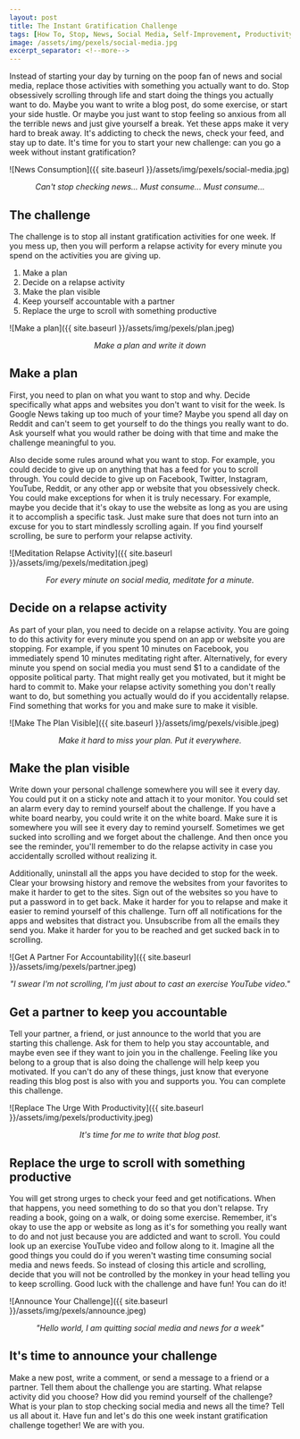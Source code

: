 ```yaml
---
layout: post
title: The Instant Gratification Challenge
tags: [How To, Stop, News, Social Media, Self-Improvement, Productivity]
image: /assets/img/pexels/social-media.jpg
excerpt_separator: <!--more-->
---
```


Instead of starting your day by turning on the poop fan of news and social media, replace those activities with something you actually want to do. Stop obsessively scrolling through life and start doing the things you actually want to do. Maybe you want to write a blog post, do some exercise, or start your side hustle. Or maybe you just want to stop feeling so anxious from all the terrible news and just give yourself a break. Yet these apps make it very hard to break away. It's addicting to check the news, check your feed, and stay up to date. It's time for you to start your new challenge: can you go a week without instant gratification?

<!--more-->
![News Consumption]({{ site.baseurl }}/assets/img/pexels/social-media.jpg)
<p align="center"><i>Can't stop checking news... Must consume... Must consume...</i></p>

## The challenge

The challenge is to stop all instant gratification activities for one week. If you mess up, then you will perform a relapse activity for every minute you spend on the activities you are giving up.

1. Make a plan
2. Decide on a relapse activity
3. Make the plan visible
4. Keep yourself accountable with a partner
5. Replace the urge to scroll with something productive

![Make a plan]({{ site.baseurl }}/assets/img/pexels/plan.jpeg)
<p align="center"><i>Make a plan and write it down</i></p>

## Make a plan

First, you need to plan on what you want to stop and why. Decide specifically what apps and websites you don't want to visit for the week. Is Google News taking up too much of your time? Maybe you spend all day on Reddit and can't seem to get yourself to do the things you really want to do. Ask yourself what you would rather be doing with that time and make the challenge meaningful to you.

Also decide some rules around what you want to stop. For example, you could decide to give up on anything that has a feed for you to scroll through. You could decide to give up on Facebook, Twitter, Instagram, YouTube, Reddit, or any other app or website that you obsessively check. You could make exceptions for when it is truly necessary. For example, maybe you decide that it's okay to use the website as long as you are using it to accomplish a specific task. Just make sure that does not turn into an excuse for you to start mindlessly scrolling again. If you find yourself scrolling, be sure to perform your relapse activity.

![Meditation Relapse Activity]({{ site.baseurl }}/assets/img/pexels/meditation.jpeg)
<p align="center"><i>For every minute on social media, meditate for a minute.</i></p>

## Decide on a relapse activity

As part of your plan, you need to decide on a relapse activity. You are going to do this activity for every minute you spend on an app or website you are stopping. For example, if you spent 10 minutes on Facebook, you immediately spend 10 minutes meditating right after. Alternatively, for every minute you spend on social media you must send $1 to a candidate of the opposite political party. That might really get you motivated, but it might be hard to commit to. Make your relapse activity something you don't really want to do, but something you actually would do if you accidentally relapse. Find something that works for you and make sure to make it visible.

![Make The Plan Visible]({{ site.baseurl }}/assets/img/pexels/visible.jpeg)
<p align="center"><i>Make it hard to miss your plan. Put it everywhere.</i></p>

## Make the plan visible

Write down your personal challenge somewhere you will see it every day. You could put it on a sticky note and attach it to your monitor. You could set an alarm every day to remind yourself about the challenge. If you have a white board nearby, you could write it on the white board. Make sure it is somewhere you will see it every day to remind yourself. Sometimes we get sucked into scrolling and we forget about the challenge. And then once you see the reminder, you'll remember to do the relapse activity in case you accidentally scrolled without realizing it.

Additionally, uninstall all the apps you have decided to stop for the week. Clear your browsing history and remove the websites from your favorites to make it harder to get to the sites. Sign out of the websites so you have to put a password in to get back. Make it harder for you to relapse and make it easier to remind yourself of this challenge. Turn off all notifications for the apps and websites that distract you. Unsubscribe from all the emails they send you. Make it harder for you to be reached and get sucked back in to scrolling.

![Get A Partner For Accountability]({{ site.baseurl }}/assets/img/pexels/partner.jpeg)
<p align="center"><i>"I swear I'm not scrolling, I'm just about to cast an exercise YouTube video."</i></p>

## Get a partner to keep you accountable

Tell your partner, a friend, or just announce to the world that you are starting this challenge. Ask for them to help you stay accountable, and maybe even see if they want to join you in the challenge. Feeling like you belong to a group that is also doing the challenge will help keep you motivated. If you can't do any of these things, just know that everyone reading this blog post is also with you and supports you. You can complete this challenge.

![Replace The Urge With Productivity]({{ site.baseurl }}/assets/img/pexels/productivity.jpeg)
<p align="center"><i>It's time for me to write that blog post.</i></p>

## Replace the urge to scroll with something productive

You will get strong urges to check your feed and get notifications. When that happens, you need something to do so that you don't relapse. Try reading a book, going on a walk, or doing some exercise. Remember, it's okay to use the app or website as long as it's for something you really want to do and not just because you are addicted and want to scroll. You could look up an exercise YouTube video and follow along to it. Imagine all the good things you could do if you weren't wasting time consuming social media and news feeds. So instead of closing this article and scrolling, decide that you will not be controlled by the monkey in your head telling you to keep scrolling. Good luck with the challenge and have fun! You can do it!

![Announce Your Challenge]({{ site.baseurl }}/assets/img/pexels/announce.jpeg)
<p align="center"><i>"Hello world, I am quitting social media and news for a week"</i></p>

## It's time to announce your challenge

Make a new post, write a comment, or send a message to a friend or a partner. Tell them about the challenge you are starting. What relapse activity did you choose? How did you remind yourself of the challenge? What is your plan to stop checking social media and news all the time? Tell us all about it. Have fun and let's do this one week instant gratification challenge together! We are with you.